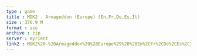```yaml
---
type : game
title : MDK2 - Armageddon (Europe) (En,Fr,De,Es,It)
size : 376.9 M
format : iso
archive : zip
server : myrient
link2 : MDK2%20-%20Armageddon%20%28Europe%29%20%28En%2CFr%2CDe%2CEs%2CIt%29
---
```

